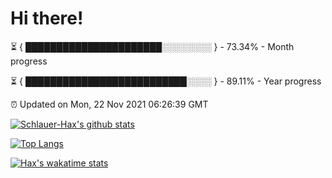# Hi there!

⏳ { ██████████████████████░░░░░░░░ } - 73.34% - Month progress

⏳ { ██████████████████████████░░░░ } - 89.11% - Year progress

⏰ Updated on Mon, 22 Nov 2021 06:26:39 GMT


[![Schlauer-Hax's github stats](https://github-readme-stats.vercel.app/api?username=Schlauer-Hax&show_icons=true&theme=dark&count_private=true)](https://github.com/Schlauer-Hax)


[![Top Langs](https://github-readme-stats.vercel.app/api/top-langs/?username=Schlauer-Hax&layout=compact&theme=dark)](https://github.com/Schlauer-Hax?tab=repositories)


[![Hax's wakatime stats](https://github-readme-stats.vercel.app/api/wakatime?username=Hax&theme=dark)](https://wakatime.com/@Hax)

